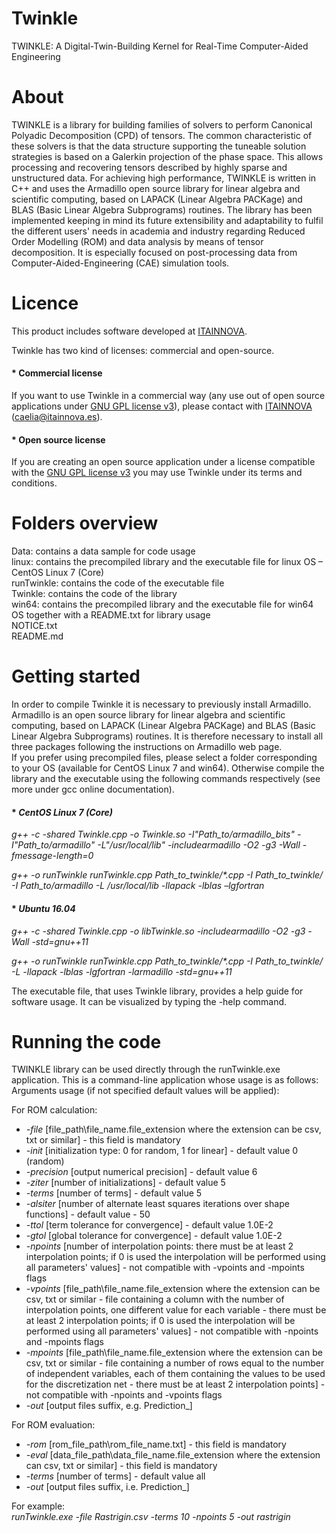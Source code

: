 # Twinkle
TWINKLE: A Digital-Twin-Building Kernel for Real-Time Computer-Aided Engineering

# About
TWINKLE is a library for building families of solvers to perform Canonical Polyadic Decomposition (CPD) of tensors. The common characteristic of these solvers is that the data structure supporting the tuneable solution strategies is based on a Galerkin projection of the phase space. This allows processing and recovering tensors described by highly sparse and unstructured data. For achieving high performance, TWINKLE is written in C++ and uses the Armadillo open source library for linear algebra and scientific computing, based on LAPACK (Linear Algebra PACKage) and BLAS (Basic Linear Algebra Subprograms) routines. The library has been implemented keeping in mind its future extensibility and adaptability to fulfil the different users' needs in academia and industry regarding Reduced Order Modelling (ROM) and data analysis by means of tensor decomposition. It is especially focused on post-processing data from Computer-Aided-Engineering (CAE) simulation tools.

# Licence
This product includes software developed at [ITAINNOVA](http://www.itainnova.es).

Twinkle has two kind of licenses: commercial and open-source.

#### * Commercial license
If you want to use Twinkle in a commercial way (any use out of open source applications under [GNU GPL license v3](https://www.gnu.org/licenses/gpl-3.0.html)), please contact with [ITAINNOVA](http://www.itainnova.es) (caelia@itainnova.es).

#### * Open source license
If you are creating an open source application under a license compatible with the [GNU GPL license v3](https://www.gnu.org/licenses/gpl-3.0.html) you may use Twinkle under its terms and conditions.

# Folders overview
Data: contains a data sample for code usage\
linux: contains the precompiled library and the executable file for linux OS – CentOS Linux 7 (Core)\
runTwinkle: contains the code of the executable file\
Twinkle: contains the code of the library\
win64: contains the precompiled library and the executable file for win64 OS together with a README.txt for library usage\
NOTICE.txt\
README.md

# Getting started
In order to compile Twinkle it is necessary to previously install Armadillo. Armadillo is an open source library for linear algebra and scientific computing, based on LAPACK (Linear Algebra PACKage) and BLAS (Basic Linear Algebra Subprograms) routines. It is therefore necessary to install all three packages following the instructions on Armadillo web page.\
If you prefer using precompiled files, please select a folder corresponding to your OS (available for CentOS Linux 7 and win64). Otherwise compile the library and the executable using the following commands respectively (see more under gcc online documentation).

#### * _CentOS Linux 7 (Core)_
_g++ -c -shared Twinkle.cpp -o Twinkle.so -I"Path_to/armadillo_bits" -I"Path_to/armadillo" -L"/usr/local/lib" -includearmadillo -O2 -g3 -Wall -fmessage-length=0_ 

_g++ -o runTwinkle runTwinkle.cpp Path_to_twinkle/*.cpp -I Path_to_twinkle/ -I Path_to/armadillo -L /usr/local/lib -llapack -lblas –lgfortran_ 

#### * _Ubuntu 16.04_
_g++ -c -shared Twinkle.cpp -o libTwinkle.so -includearmadillo -O2 -g3 -Wall -std=gnu++11_

_g++ -o runTwinkle runTwinkle.cpp Path_to_twinkle/*.cpp -I Path_to_twinkle/ -L -llapack -lblas -lgfortran -larmadillo -std=gnu++11_

The executable file, that uses Twinkle library, provides a help guide for software usage. It can be visualized by typing the -help command.

# Running the code
TWINKLE library can be used directly through the runTwinkle.exe application. This is a command-line application whose usage is as follows:\
Arguments usage (if not specified default values will be applied):

For ROM calculation:
* _-file_ [file_path\file_name.file_extension where the extension can be csv, txt or similar] - this field is mandatory 
* _-init_ [initialization type: 0 for random, 1 for linear] - default value 0 (random)
* _-precision_ [output numerical precision] - default value 6
* _-ziter_ [number of initializations] - default value 5 
* _-terms_ [number of terms] - default value 5 
* _-alsiter_ [number of alternate least squares iterations over shape functions] - default value - 50 
* _-ttol_ [term tolerance for convergence] - default value 1.0E-2 
* _-gtol_ [global tolerance for convergence] - default value 1.0E-2 
* _-npoints_ [number of interpolation points: there must be at least 2 interpolation points; if 0 is used the interpolation will be performed using all parameters' values] - not compatible with -vpoints and -mpoints flags 
* _-vpoints_ [file_path\file_name.file_extension where the extension can be csv, txt or similar - file containing a column with the number of interpolation points, one different value for each variable - there must be at least 2 interpolation points; if 0 is used the interpolation will be performed using all parameters' values] - not compatible with -npoints and -mpoints flags 
* _-mpoints_ [file_path\file_name.file_extension where the extension can be csv, txt or similar - file containing a number of rows equal to the number of independent variables, each of them containing the values to be used for the discretization net - there must be at least 2 interpolation points] - not compatible with -npoints and -vpoints flags 
* _-out_ [output files suffix, e.g. Prediction_<out>] 
  
For ROM evaluation: 
* _-rom_ [rom_file_path\rom_file_name.txt] - this field is mandatory 
* _-eval_ [data_file_path\data_file_name.file_extension where the extension can csv, txt or similar] - this field is mandatory 
* _-terms_ [number of terms] - default value all 
* _-out_ [output files suffix, i.e. Prediction_<out>] 
  
For example:\
_runTwinkle.exe -file Rastrigin.csv -terms 10 -npoints 5 -out rastrigin_

